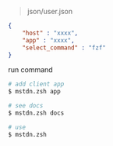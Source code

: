 
> json/user.json

```json
{
	"host" : "xxxx",
	"app" : "xxxx",
	"select_command" : "fzf"
}
```

run command

```sh
# add client app
$ mstdn.zsh app

# see docs
$ mstdn.zsh docs

# use
$ mstdn.zsh
```

